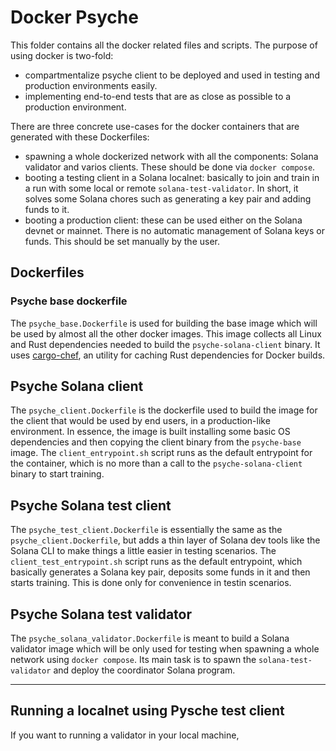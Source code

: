 # Docker Psyche

This folder contains all the docker related files and scripts.
The purpose of using docker is two-fold:
  * compartmentalize psyche client to be deployed and used in testing and production environments easily.
  * implementing end-to-end tests that are as close as possible to a production environment.

There are three concrete use-cases for the docker containers that are generated with these Dockerfiles:
  * spawning a whole dockerized network with all the components: Solana validator and varios clients. These should
  be done via `docker compose`.
  * booting a testing client in a Solana localnet: basically to join and train in a run with some local or remote
  `solana-test-validator`. In short, it solves some Solana chores such as generating a key pair and adding funds to it.
  * booting a production client: these can be used either on the Solana devnet or mainnet. There is no automatic
  management of Solana keys or funds. This should be set manually by the user.

## Dockerfiles

### Psyche base dockerfile

The `psyche_base.Dockerfile` is used for building the base image which will be used by almost all
the other docker images.
This image collects all Linux and Rust dependencies needed to build the `psyche-solana-client` binary.
It uses [cargo-chef](https://github.com/LukeMathWalker/cargo-chef), an
utility for caching Rust dependencies for Docker builds.

## Psyche Solana client

The `psyche_client.Dockerfile` is the dockerfile used to build the image for the client that would be used by
end users, in a production-like environment.
In essence, the image is built installing some basic OS dependencies and then copying the client binary from
the `psyche-base` image.
The `client_entrypoint.sh` script runs as the default entrypoint for the container, which is no more than a
call to the `psyche-solana-client` binary to start training.

## Psyche Solana test client

The `psyche_test_client.Dockerfile` is essentially the same as the `psyche_client.Dockerfile`, but adds a thin
layer of Solana dev tools like the Solana CLI to make things a little easier in testing scenarios.
The `client_test_entrypoint.sh` script runs as the default entrypoint, which basically generates a Solana key pair,
deposits some funds in it and then starts training. This is done only for convenience in testin scenarios.

## Psyche Solana test validator

The `psyche_solana_validator.Dockerfile` is meant to build a Solana validator image which will be only used for testing
when spawning a whole network using `docker compose`.
Its main task is to spawn the `solana-test-validator` and deploy the coordinator Solana program.

---

## Running a localnet using Pysche test client

If you want to running a validator in your local machine,
